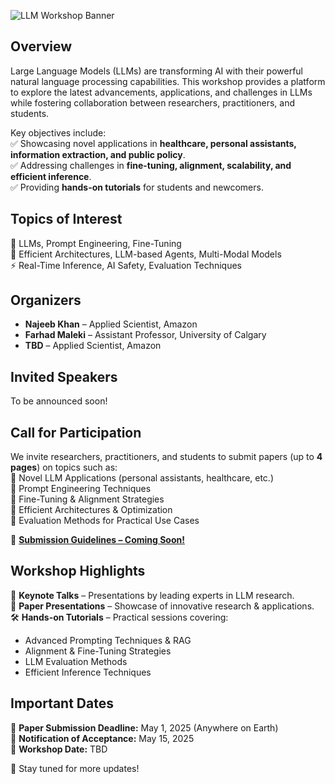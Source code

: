 ![LLM Workshop Banner](https://static.wixstatic.com/media/999169_466a773bafa5441691ab7c1a40af7def~mv2.png/v1/fill/w_1905,h_710,al_c,q_90,usm_0.66_1.00_0.01,enc_avif,quality_auto/999169_466a773bafa5441691ab7c1a40af7def~mv2.png)  

## Overview  
Large Language Models (LLMs) are transforming AI with their powerful natural language processing capabilities. This workshop provides a platform to explore the latest advancements, applications, and challenges in LLMs while fostering collaboration between researchers, practitioners, and students.  

Key objectives include:  
✅ Showcasing novel applications in **healthcare, personal assistants, information extraction, and public policy**.  
✅ Addressing challenges in **fine-tuning, alignment, scalability, and efficient inference**.  
✅ Providing **hands-on tutorials** for students and newcomers.  

## Topics of Interest  
🧠 LLMs, Prompt Engineering, Fine-Tuning  
🤖 Efficient Architectures, LLM-based Agents, Multi-Modal Models  
⚡ Real-Time Inference, AI Safety, Evaluation Techniques  

## Organizers  
- **Najeeb Khan** – Applied Scientist, Amazon  
- **Farhad Maleki** – Assistant Professor, University of Calgary  
- **TBD** – Applied Scientist, Amazon  

## Invited Speakers  
To be announced soon!  

## Call for Participation  
We invite researchers, practitioners, and students to submit papers (up to **4 pages**) on topics such as:  
📌 Novel LLM Applications (personal assistants, healthcare, etc.)  
📌 Prompt Engineering Techniques  
📌 Fine-Tuning & Alignment Strategies  
📌 Efficient Architectures & Optimization  
📌 Evaluation Methods for Practical Use Cases  

🔗 **[Submission Guidelines – Coming Soon!](#)**  

## Workshop Highlights  
🎤 **Keynote Talks** – Presentations by leading experts in LLM research.  
📑 **Paper Presentations** – Showcase of innovative research & applications.  
🛠 **Hands-on Tutorials** – Practical sessions covering:  
   - Advanced Prompting Techniques & RAG  
   - Alignment & Fine-Tuning Strategies  
   - LLM Evaluation Methods  
   - Efficient Inference Techniques  

## Important Dates  
📅 **Paper Submission Deadline:** May 1, 2025 (Anywhere on Earth)  
📅 **Notification of Acceptance:** May 15, 2025  
📅 **Workshop Date:** TBD  

📢 Stay tuned for more updates!  
